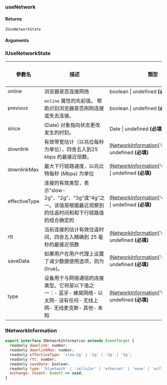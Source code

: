 ### useNetwork

#### Returns
`IUseNetworkState`

#### Arguments


### IUseNetworkState

|參數名|描述|類型|預設值|
|---|---|---|---|
|online|浏览器是否连接网络|boolean \| undefined  **(必填)**|`-`|
|previous|`online` 属性的先前值。 帮助识别浏览器是否刚刚连接或失去连接。|boolean \| undefined  **(必填)**|`-`|
|since|{Date} 对象指向状态更改发生的时刻。|Date \| undefined  **(必填)**|`-`|
|downlink|有效带宽估计（以兆位每秒为单位），四舍五入到25 kbps 的最接近倍数。|[INetworkInformation](#INetworkInformation)['downlink'] \| undefined  **(必填)**|`-`|
|downlinkMax|最大下行链路速度，以兆比特每秒 (Mbps) 为单位|[INetworkInformation](#INetworkInformation)['downlinkMax'] \| undefined  **(必填)**|`-`|
|effectiveType|连接的有效类型，表示“slow-2g”、“2g”、“3g”或“4g”之一。该值是根据最近观察到的往返时间和和下行链路值的组合确定的|[INetworkInformation](#INetworkInformation)['effectiveType'] \| undefined  **(必填)**|`-`|
|rtt|当前连接的估计有效往返时间，四舍五入精确到 25 毫秒的最接近倍数|[INetworkInformation](#INetworkInformation)['rtt'] \| undefined  **(必填)**|`-`|
|saveData|如果用户在用户代理上设置了减少数据使用选项，则为 {true}。|[INetworkInformation](#INetworkInformation)['saveData'] \| undefined  **(必填)**|`-`|
|type|设备用于与网络通信的连接类型。它将是以下值之一：- 蓝牙- 蜂窝网络- 以太网- 没有任何- 无线上网- 无线麦克斯- 其他- 未知|[INetworkInformation](#INetworkInformation)['type'] \| undefined  **(必填)**|`-`|

### INetworkInformation

```js
export interface INetworkInformation extends EventTarget {
  readonly downlink: number;
  readonly downlinkMax: number;
  readonly effectiveType: 'slow-2g' | '2g' | '3g' | '4g';
  readonly rtt: number;
  readonly saveData: boolean;
  readonly type: 'bluetooth' | 'cellular' | 'ethernet' | 'none' | 'wifi' | 'wimax' | 'other' | 'unknown';
  onChange: (event: Event) => void;
}
```